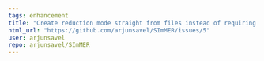 ```yaml
---
tags: enhancement
title: "Create reduction mode straight from files instead of requiring user config sheet"
html_url: "https://github.com/arjunsavel/SImMER/issues/5"
user: arjunsavel
repo: arjunsavel/SImMER
---
```


